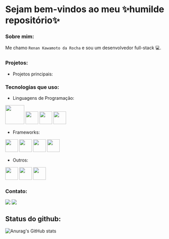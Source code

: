 # Sejam bem-vindos ao meu ✨humilde repositório✨

### Sobre mim:
Me chamo ```Renan Kawamoto da Rocha``` e sou um desenvolvedor full-stack 💻.

### Projetos:
- Projetos principais:

### Tecnologias que uso:

- Linguagens de Programação:
<div>
  <img width="60px"  src="https://cdn.jsdelivr.net/gh/devicons/devicon/icons/php/php-plain.svg" />
  <img width="40px" src="https://cdn.jsdelivr.net/gh/devicons/devicon/icons/javascript/javascript-plain.svg" />
  <img width="40px" src="https://cdn.jsdelivr.net/gh/devicons/devicon/icons/python/python-plain.svg" />
  <img width="40px"src="https://cdn.jsdelivr.net/gh/devicons/devicon/icons/cplusplus/cplusplus-plain.svg" />        
</div>

- Frameworks:
<div>
  <img width="40px" src="https://cdn.jsdelivr.net/gh/devicons/devicon/icons/laravel/laravel-plain.svg" />
  <img width="40px" src="https://cdn.jsdelivr.net/gh/devicons/devicon/icons/symfony/symfony-original.svg" />
  <img width="40px" src="https://cdn.jsdelivr.net/gh/devicons/devicon/icons/vuejs/vuejs-original.svg" />
  <img width="40px" src="https://cdn.jsdelivr.net/gh/devicons/devicon/icons/react/react-original.svg" />              
</div>

- Outros:
<div>
  <img width="40px" src="https://cdn.jsdelivr.net/gh/devicons/devicon/icons/html5/html5-plain.svg" />
  <img width="40px" src="https://cdn.jsdelivr.net/gh/devicons/devicon/icons/css3/css3-plain.svg" />
  <img width="40px" src="https://cdn.jsdelivr.net/gh/devicons/devicon/icons/docker/docker-plain.svg" />
</div>
                  
 ### Contato:

<a href="https://www.linkedin.com/in/renan-kawamoto-da-rocha-936099220/"><img src="https://img.shields.io/badge/LinkedIn-0077B5?style=for-the-badge&logo=linkedin&logoColor=white"/></a>
<a href="mailto:renan_kawamoto@hotmail.com"><img src="https://img.shields.io/badge/Microsoft_Outlook-0078D4?style=for-the-badge&logo=microsoft-outlook&logoColor=white"></a>

## Status do github:
![Anurag's GitHub stats](https://github-readme-stats.vercel.app/api?username=RenanKawamoto&show_icons=true&theme=dracula)

